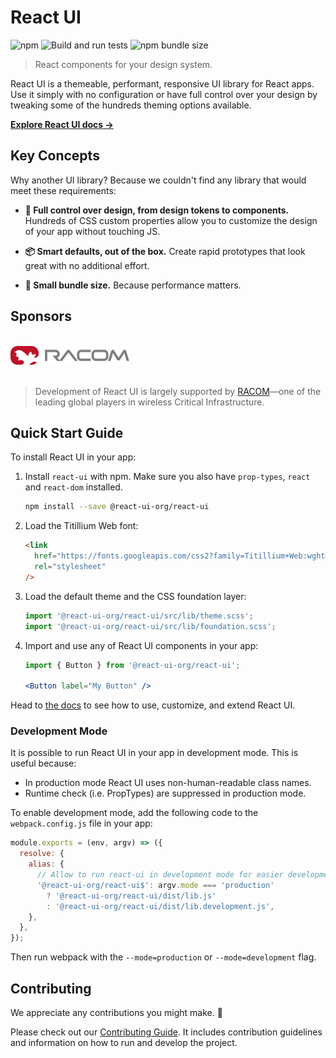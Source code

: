 # React UI

![npm](https://img.shields.io/npm/v/@react-ui-org/react-ui)
![Build and run tests](https://github.com/react-ui-org/react-ui/workflows/Build%20and%20run%20tests/badge.svg)
![npm bundle size](https://img.shields.io/bundlephobia/min/@react-ui-org/react-ui)

> React components for your design system.

React UI is a themeable, performant, responsive UI library for React apps.
Use it simply with no configuration or have full control over your design by
tweaking some of the hundreds theming options available.

**[Explore React UI docs →][rui-docs]**

## Key Concepts

Why another UI library? Because we couldn't find any library that would meet
these requirements:

- **🎨 Full control over design, from design tokens to components.** Hundreds of
  CSS custom properties allow you to customize the design of your app without
  touching JS.

- **📦 Smart defaults, out of the box.** Create rapid prototypes that look great
  with no additional effort.

- **🚀 Small bundle size.** Because performance matters.

## Sponsors

<p>
    <br />
    <a href="https://www.racom.eu">
      <img src="public/racom.svg" width="190" height="30" alt="RACOM" />
    </a>
    <br />
    <br />
</p>

> Development of React UI is largely supported by
> [RACOM]—one of the leading global players in wireless
> Critical Infrastructure.

## Quick Start Guide

To install React UI in your app:

1. Install `react-ui` with npm. Make sure you also have `prop-types`, `react` and
  `react-dom` installed.

   ```bash
   npm install --save @react-ui-org/react-ui
   ```

2. Load the Titillium Web font:

   ```html
   <link
     href="https://fonts.googleapis.com/css2?family=Titillium+Web:wght@300;400;600;700&display=swap"
     rel="stylesheet"
   />
   ```

3. Load the default theme and the CSS foundation layer:

   <!-- eslint-env browser -->
   <!-- eslint-disable import/no-unresolved -->

   ```js
   import '@react-ui-org/react-ui/src/lib/theme.scss';
   import '@react-ui-org/react-ui/src/lib/foundation.scss';
   ```

   <!-- eslint-env browser -->

4. Import and use any of React UI components in your app:

   ```jsx
   import { Button } from '@react-ui-org/react-ui';

   <Button label="My Button" />
   ```

Head to [the docs][rui-docs] to see how to use, customize, and extend React UI.

### Development Mode

It is possible to run React UI in your app in development mode. This is useful
because:

- In production mode React UI uses non-human-readable class names.
- Runtime check (i.e. PropTypes) are suppressed in production mode.

To enable development mode, add the following code to the `webpack.config.js`
file in your app:

```js
module.exports = (env, argv) => ({
  resolve: {
    alias: {
      // Allow to run react-ui in development mode for easier development.
      '@react-ui-org/react-ui$': argv.mode === 'production'
        ? '@react-ui-org/react-ui/dist/lib.js'
        : '@react-ui-org/react-ui/dist/lib.development.js',
    },
  },
});
```

Then run webpack with the `--mode=production` or `--mode=development` flag.

## Contributing

We appreciate any contributions you might make. 🙏

Please check out our [Contributing Guide][gh-contributing]. It includes
contribution guidelines and information on how to run and develop the project.

[rui-docs]: https://react-ui.io
[RACOM]: https://www.racom.eu
[gh-contributing]: https://github.com/react-ui-org/react-ui/blob/master/CONTRIBUTING.md
